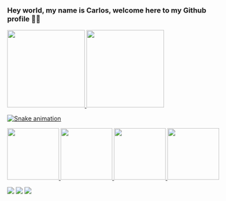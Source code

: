 ### Hey world, my name is Carlos, welcome here to my Github profile 🤙🏻

<div>
<a href="https://github.com/carlosandresamp">
<img loading="lazy" height="180em" src="https://github-readme-stats.vercel.app/api/top-langs/?username=carlosandresamp&layout=compact&langs_count=7&theme=dracula"/>
<img loading="lazy" height="180em" src="https://github-readme-stats.vercel.app/api?username=carlosandresamp&show_icons=true&theme=dracula&include_all_commits=true&count_private=true"/>
</div>



![Snake animation](https://github.com/seu-usuário-aqui/carlosandresamp/blob/output/github-contribution-grid-snake.svg)



<img loading="lazy" src="https://cdn.jsdelivr.net/gh/devicons/devicon/icons/git/git-original.svg" width="120" max-width="100%"/> <img src="https://cdn.jsdelivr.net/gh/devicons/devicon/icons/html5/html5-original.svg" width="120" max-width="100%"/>
<img src="https://cdn.jsdelivr.net/gh/devicons/devicon/icons/css3/css3-original.svg" width="120" max-width="100%"/>
<img src="https://camo.githubusercontent.com/cb3a051f90a1618d6ccf13861b8a8ef2dc680491b528a6b470c7e9600da92c63/68747470733a2f2f696d672e69636f6e73382e636f6d2f6e6f6c616e2f32782f6a6176617363726970742e706e67" width="120" max-width="100%"/>



<div>
<a href="https://www.instagram.com/carlosandre_samp/?hl=pt-br" target="_blank"><img loading="lazy" src="https://img.shields.io/badge/-Instagram-%23E4405F?style=for-the-badge&logo=instagram&logoColor=white" target="_blank"></a>
<a href = "mailto:carlosandre770077@gmail.com"><img loading="lazy" src="https://img.shields.io/badge/Gmail-D14836?style=for-the-badge&logo=gmail&logoColor=white" target="_blank"></a>
<a href="https://www.linkedin.com/in/carlos-andré-085240232/" target="_blank"><img loading="lazy" src="https://img.shields.io/badge/-LinkedIn-%230077B5?style=for-the-badge&logo=linkedin&logoColor=white" target="_blank"></a>   
</div>



